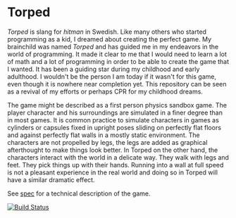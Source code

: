 # Torped

_Torped_ is slang for _hitman_ in Swedish. Like many others who started programming as a kid, I dreamed about creating the perfect game. My brainchild was named _Torped_ and has guided me in my endeavors in the world of programming. It made it clear to me that I would need to learn a lot of math and a lot of programming in order to be able to create the game that I wanted. It has been a guiding star during my childhood and early adulthood. I wouldn't be the person I am today if it wasn't for this game, even though it is nowhere near completion yet. This repository can be seen as a revival of my efforts or perhaps CPR for my childhood dreams.

The game might be described as a first person physics sandbox game. The player character and his surroundings are simulated in a finer degree than in most games. It is common practice to simulate characters in games as cylinders or capsules fixed in upright poses sliding on perfectly flat floors and against perfectly flat walls in a mostly static environment. The characters are not propelled by legs, the legs are added as graphical afterthought to make things look better. In Torped on the other hand, the characters interact with the world in a delicate way. They walk with legs and feet. They pick things up with their hands. Running into a wall at full speed is not a pleasant experience in the real world and doing so in Torped will have a similar dramatic effect.

See [spec](docs/spec.md) for a technical description of the game.

[![Build Status](https://travis-ci.org/rasmusgo/torped.svg?branch=master)](https://travis-ci.org/rasmusgo/torped)
